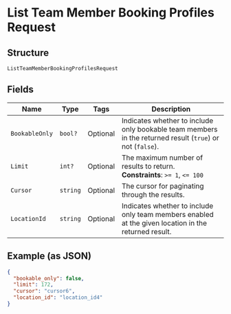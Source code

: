
# List Team Member Booking Profiles Request

## Structure

`ListTeamMemberBookingProfilesRequest`

## Fields

| Name | Type | Tags | Description |
|  --- | --- | --- | --- |
| `BookableOnly` | `bool?` | Optional | Indicates whether to include only bookable team members in the returned result (`true`) or not (`false`). |
| `Limit` | `int?` | Optional | The maximum number of results to return.<br>**Constraints**: `>= 1`, `<= 100` |
| `Cursor` | `string` | Optional | The cursor for paginating through the results. |
| `LocationId` | `string` | Optional | Indicates whether to include only team members enabled at the given location in the returned result. |

## Example (as JSON)

```json
{
  "bookable_only": false,
  "limit": 172,
  "cursor": "cursor6",
  "location_id": "location_id4"
}
```

